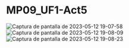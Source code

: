 # MP09_UF1-Act5
![Captura de pantalla de 2023-05-12 19-07-58](https://github.com/victortoru/MP09_UF1-Act5/assets/113134993/c10a967d-2a76-4365-98e9-acb061a3a7dd)
![Captura de pantalla de 2023-05-12 19-08-09](https://github.com/victortoru/MP09_UF1-Act5/assets/113134993/dfcb0591-5326-41bc-a618-1f0b497dce68)
![Captura de pantalla de 2023-05-12 19-08-23](https://github.com/victortoru/MP09_UF1-Act5/assets/113134993/41ae2a96-89e8-4c98-8d7d-f58ac918c15d)
